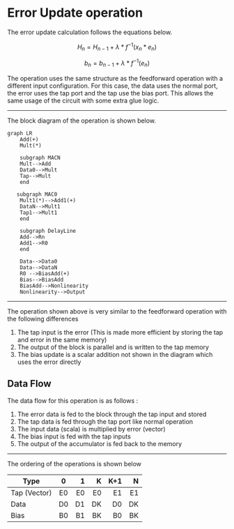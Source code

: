 # Error Update operation

The error update calculation follows the equations below. 

$$H_n = H_{n-1} + \lambda*f^{-1}(x_n * e_n)$$

$$b_n = b_{n-1} + \lambda*f^{-1}(e_n)$$

The operation uses the same structure as the feedforward operation with a different input configuration. For this case, the data uses the normal port, the error uses the tap port and the tap use the bias port. This allows the same usage of the circuit with some extra glue logic. 


----

The block diagram of the operation is shown below. 

```mermaid
graph LR
    Add(+)
    Mult(*)

    subgraph MACN
    Mult-->Add
    Data0-->Mult
    Tap-->Mult
    end

   subgraph MAC0
    Mult1(*)-->Add1(+)
    DataN-->Mult1
    Tap1-->Mult1
    end
    
    subgraph DelayLine
    Add-->Rn
    Add1-->R0
    end

    Data-->Data0
    Data-->DataN
    R0 -->BiasAdd(+)
    Bias-->BiasAdd
    BiasAdd-->Nonlinearity
    Nonlinearity-->Output
```
    
----    


The operation shown above is very similar to the feedforward operation with the following differences 

1. The tap input is the error (This is made more efficient by storing the tap and error in the same memory)
2. The output of the block is parallel and is written to the tap memory
3. The bias update is a scalar addition not shown in the diagram which uses the error directly

## Data Flow

The data flow for this operation is as follows : 

1. The error data is fed to the block through the tap input and stored
1. The tap data is fed through the tap port like normal operation
1. The input data (scala) is multiplied by error (vector)
1. The bias input is fed with the tap inputs 
1. The output of the accumulator is fed back to the memory

----

The ordering of the operations is shown below

| Type          | 0       | 1      | K      | K+1     | N       |
| ------------- |:-------:| ------:| ------:| -------:| -------:|
| Tap (Vector)  | E0      |   E0   |   E0   | E1      | E1      |
| Data          | D0      |   D1   |   DK   | D0      | DK      |
| Bias          | B0      |   B1   |   BK   | B0      | BK      |

